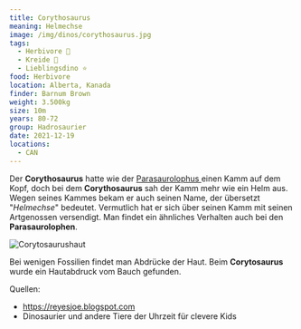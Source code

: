 ```yaml
---
title: Corythosaurus
meaning: Helmechse
image: /img/dinos/corythosaurus.jpg
tags:
  - Herbivore 🌿
  - Kreide 🦴
  - Lieblingsdino ⭐
food: Herbivore
location: Alberta, Kanada
finder: Barnum Brown
weight: 3.500kg
size: 10m
years: 80-72
group: Hadrosaurier
date: 2021-12-19
locations:
  - CAN
---
```

Der **Corythosaurus** hatte wie der [Parasaurolophus ](/dinos/parasuarolophus/)einen Kamm auf dem Kopf, doch bei dem **Corythosaurus** sah der Kamm mehr wie ein Helm aus. Wegen seines Kammes bekam er auch seinen Name, der übersetzt "*Helmechse*" bedeutet. Vermutlich hat er sich über seinen Kamm mit seinen Artgenossen versendigt. Man findet ein ähnliches Verhalten auch bei den **Parasaurolophen**. 

![Corytosaurushaut](/img/dinos/corythosaurus-haut.jpg)

Bei wenigen Fossilien findet man Abdrücke der Haut. Beim **Corytosaurus** wurde ein Hautabdruck vom Bauch gefunden.  

Quellen:

* <https://reyesjoe.blogspot.com>
* Dinosaurier und andere Tiere der Uhrzeit für clevere Kids